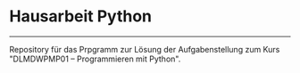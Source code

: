 # Hausarbeit Python
********************
Repository für das Prpgramm zur Lösung der Aufgabenstellung zum Kurs "DLMDWPMP01 – Programmieren mit Python".
